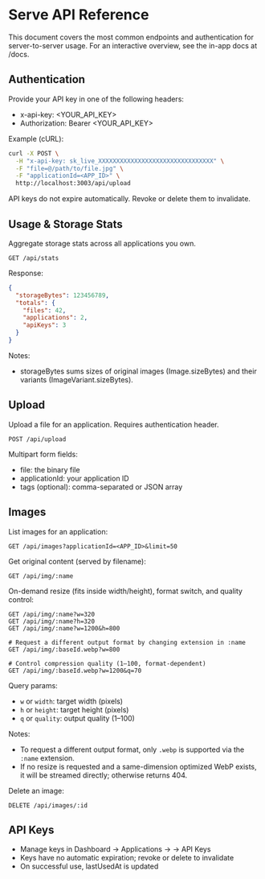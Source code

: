 # Serve API Reference

This document covers the most common endpoints and authentication for server-to-server usage. For an interactive overview, see the in-app docs at /docs.

## Authentication

Provide your API key in one of the following headers:

- x-api-key: <YOUR_API_KEY>
- Authorization: Bearer <YOUR_API_KEY>

Example (cURL):

```bash
curl -X POST \
  -H "x-api-key: sk_live_XXXXXXXXXXXXXXXXXXXXXXXXXXXXXXXX" \
  -F "file=@/path/to/file.jpg" \
  -F "applicationId=<APP_ID>" \
  http://localhost:3003/api/upload
```

API keys do not expire automatically. Revoke or delete them to invalidate.

## Usage & Storage Stats

Aggregate storage stats across all applications you own.

```
GET /api/stats
```

Response:

```json
{
  "storageBytes": 123456789,
  "totals": {
    "files": 42,
    "applications": 2,
    "apiKeys": 3
  }
}
```

Notes:
- storageBytes sums sizes of original images (Image.sizeBytes) and their variants (ImageVariant.sizeBytes).

## Upload

Upload a file for an application. Requires authentication header.

```
POST /api/upload
```

Multipart form fields:
- file: the binary file
- applicationId: your application ID
- tags (optional): comma-separated or JSON array

## Images

List images for an application:

```
GET /api/images?applicationId=<APP_ID>&limit=50
```

Get original content (served by filename):

```
GET /api/img/:name
```

On-demand resize (fits inside width/height), format switch, and quality control:

```
GET /api/img/:name?w=320
GET /api/img/:name?h=320
GET /api/img/:name?w=1200&h=800

# Request a different output format by changing extension in :name
GET /api/img/:baseId.webp?w=800

# Control compression quality (1–100, format-dependent)
GET /api/img/:baseId.webp?w=1200&q=70
```

Query params:
- `w` or `width`: target width (pixels)
- `h` or `height`: target height (pixels)
- `q` or `quality`: output quality (1–100)

Notes:
- To request a different output format, only `.webp` is supported via the `:name` extension.
- If no resize is requested and a same-dimension optimized WebP exists, it will be streamed directly; otherwise returns 404.

Delete an image:

```
DELETE /api/images/:id
```

## API Keys

- Manage keys in Dashboard → Applications → <App> → API Keys
- Keys have no automatic expiration; revoke or delete to invalidate
- On successful use, lastUsedAt is updated
